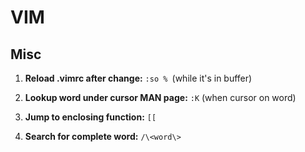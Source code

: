 # VIM

## Misc

1. **Reload .vimrc after change:**
	`:so % `(while it's in buffer)
2. **Lookup word under cursor MAN page:**
	`:K` (when cursor on word)

3. **Jump to enclosing function:**
	`[[`

4. **Search for complete word:**
 	`/\<word\>`


